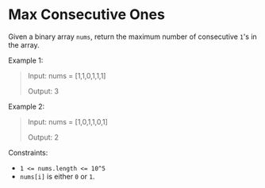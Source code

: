 # Max Consecutive Ones

Given a binary array `nums`, return the maximum number of consecutive `1`'s in the array.

Example 1:

> Input: nums = [1,1,0,1,1,1]
>
> Output: 3

Example 2:

> Input: nums = [1,0,1,1,0,1]
>
> Output: 2


Constraints:

- `1 <= nums.length <= 10^5`
- `nums[i]` is either `0` or `1`.
